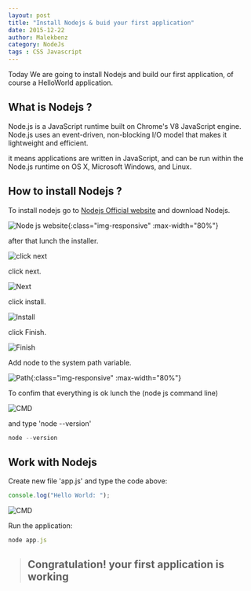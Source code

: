 ```yaml
---
layout: post
title: "Install Nodejs & buid your first application"
date: 2015-12-22
author: Malekbenz
category: NodeJs
tags : CSS Javascript
---
```


Today We are going to install Nodejs and build our first application, of course a HelloWorld application.

## What is Nodejs ? 

Node.js is a JavaScript runtime built on Chrome's V8 JavaScript engine. Node.js uses an event-driven, non-blocking I/O model that makes it lightweight and efficient.

it means applications are written in JavaScript, and can be run within the Node.js runtime on OS X, Microsoft Windows, and Linux.

## How to install Nodejs ?
To install nodejs go to [Nodejs Official website](https://nodejs.org/) and download Nodejs.

![Node js website](/images/nodejs/nodejswebsite.png){:class="img-responsive" :max-width="80%"}


after that lunch the installer.

![click next](/images/nodejs/nodejsfs01.png)

click next.

![Next](/images/nodejs/nodejsfs02.png)

click install.

![Install](/images/nodejs/nodejsfs03.png)

click Finish.


![Finish](/images/nodejs/nodejsfs04.png)


Add node to the system path variable.  


![Path](/images/nodejs/nodejsfs05.png){:class="img-responsive" :max-width="80%"}


To confim that everything is ok lunch the (node js command line) 

![CMD](/images/nodejs/nodejsfs06.01.png) 

and type 'node --version'  

```javascript
node --version
```


## Work with Nodejs 
    
Create new file 'app.js' and type the code above:  

```javascript
console.log("Hello World: ");
```

![CMD](/images/nodejs/nodejsfs06.png)


Run the application: 

```javascript
node app.js
```

>
> ## **Congratulation! your first application is working**
>


